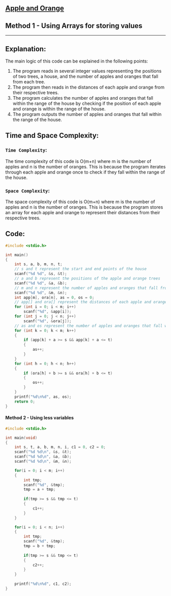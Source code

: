 ## [Apple and Orange](https://www.hackerrank.com/challenges/apple-and-orange/problem?isFullScreen=false)

## Method 1 - Using Arrays for storing values
<hr>

## Explanation:
The main logic of this code can be explained in the following points:
1. The program reads in several integer values representing the positions of two trees, a house, and the number of apples and oranges that fall from each tree.
2. The program then reads in the distances of each apple and orange from their respective trees.
3. The program calculates the number of apples and oranges that fall within the range of the house by checking if the position of each apple and orange is within the range of the house.
4. The program outputs the number of apples and oranges that fall within the range of the house.

## Time and Space Complexity:
### `Time Complexity`:
The time complexity of this code is O(m+n) where m is the number of apples and n is the number of oranges. This is because the program iterates through each apple and orange once to check if they fall within the range of the house.

### `Space Complexity`:
The space complexity of this code is O(m+n) where m is the number of apples and n is the number of oranges. This is because the program stores an array for each apple and orange to represent their distances from their respective trees.

## Code:
```c
#include <stdio.h>

int main()
{
    int s, a, b, m, n, t;
    // s and t represent the start and end points of the house
    scanf("%d %d", &s, &t);
    // a and b represent the positions of the apple and orange trees
    scanf("%d %d", &a, &b);
    // m and n represent the number of apples and oranges that fall from each tree
    scanf("%d %d", &m, &n);
    int app[m], ora[n], as = 0, os = 0;
    // app[] and ora[] represent the distances of each apple and orange from their respective trees
    for (int i = 0; i < m; i++)
        scanf("%d", &app[i]);
    for (int j = 0; j < n; j++)
        scanf("%d", &ora[j]);
    // as and os represent the number of apples and oranges that fall within the range of the house
    for (int k = 0; k < m; k++)
    {
        if (app[k] + a >= s && app[k] + a <= t)
        {
            as++;
        }
    }
    for (int h = 0; h < n; h++)
    {
        if (ora[h] + b >= s && ora[h] + b <= t)
        {
            os++;
        }
    }
    printf("%d\n%d", as, os);
    return 0;
}

```

#### Method 2 - Using less variables
```c
#include <stdio.h>

int main(void)
{
    int s, t, a, b, m, n, i, c1 = 0, c2 = 0;
    scanf("%d %d\n", &s, &t);
    scanf("%d %d\n", &a, &b); 
    scanf("%d %d\n", &m, &n);

    for(i = 0; i < m; i++)
    {
        int tmp;
        scanf("%d", &tmp);
        tmp = a + tmp;
        
        if(tmp >= s && tmp <= t)
        {
            c1++;
        }
    }

    for(i = 0; i < n; i++)
    {
        int tmp;
        scanf("%d", &tmp);
        tmp = b + tmp;
        
        if(tmp >= s && tmp <= t)
        {
            c2++;
        }
    }
    
    printf("%d\n%d", c1, c2);
}
```
